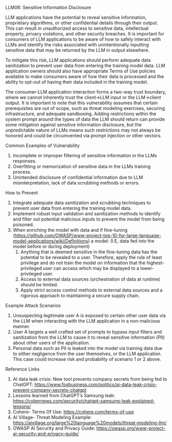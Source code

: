 LLM06: Sensitive Information Disclosure


LLM applications have the potential to reveal sensitive information, proprietary algorithms, or other confidential details through their output. This can result in unauthorized access to sensitive data, intellectual property, privacy violations, and other security breaches. It is important for consumers of LLM applications to be aware of how to safely interact with LLMs and identify the risks associated with unintentionally inputting sensitive data that may be returned by the LLM in output elsewhere.


To mitigate this risk, LLM applications should perform adequate data sanitization to prevent user data from entering the training model data. LLM application owners should also have appropriate Terms of Use policies available to make consumers aware of how their data is processed and the ability to opt-out of having their data included in the training model.


The consumer-LLM application interaction forms a two-way trust boundary, where we cannot inherently trust the client->LLM input or the LLM->client output. It is important to note that this vulnerability assumes that certain prerequisites are out of scope, such as threat modeling exercises, securing infrastructure, and adequate sandboxing. Adding restrictions within the system prompt around the types of data the LLM should return can provide some mitigation against sensitive information disclosure, but the unpredictable nature of LLMs means such restrictions may not always be honored and could be circumvented via prompt injection or other vectors.


Common Examples of Vulnerability


1. Incomplete or improper filtering of sensitive information in the LLMs responses.
2. Overfitting or memorization of sensitive data in the LLMs training process.
3. Unintended disclosure of confidential information due to LLM misinterpretation, lack of data scrubbing methods or errors.


How to Prevent


1. Integrate adequate data sanitization and scrubbing techniques to prevent user data from entering the training model data.
2. Implement robust input validation and sanitization methods to identify and filter out potential malicious inputs to prevent the model from being poisoned.
3. When enriching the model with data and if fine-tuning (https://github.com/OWASP/www-project-top-10-for-large-language-model-applications/wiki/Definitions) a model: (I.E, data fed into the model before or during deployment)
   1. Anything that is deemed sensitive in the fine-tuning data has the potential to be revealed to a user. Therefore, apply the rule of least privilege and do not train the model on information that the highest-privileged user can access which may be displayed to a lower-privileged user.
   2. Access to external data sources (orchestration of data at runtime) should be limited.
   3. Apply strict access control methods to external data sources and a rigorous approach to maintaining a secure supply chain.


Example Attack Scenarios


1. Unsuspecting legitimate user A is exposed to certain other user data via the LLM when interacting with the LLM application in a non-malicious manner.
2. User A targets a well crafted set of prompts to bypass input filters and sanitization from the LLM to cause it to reveal sensitive information (PII) about other users of the application.
3. Personal data such as PII is leaked into the model via training data due to either negligence from the user themselves, or the LLM application. This case could increase risk and probability of scenario 1 or 2 above.


Reference Links


1. AI data leak crisis: New tool prevents company secrets from being fed to ChatGPT: https://www.foxbusiness.com/politics/ai-data-leak-crisis-prevent-company-secrets-chatgpt
2. Lessons learned from ChatGPT’s Samsung leak: https://cybernews.com/security/chatgpt-samsung-leak-explained-lessons/
3. Cohere- Terms Of Use: https://cohere.com/terms-of-use
4. AI Village- Threat Modeling Example: https://aivillage.org/large%20language%20models/threat-modeling-llm/
5. OWASP AI Security and Privacy Guide: https://owasp.org/www-project-ai-security-and-privacy-guide/




